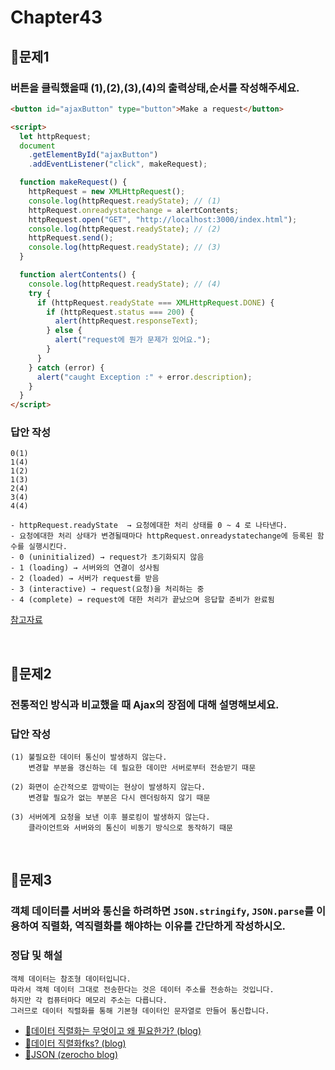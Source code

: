 # Chapter43
## 📌문제1
### 버튼을 클릭했을때 (1),(2),(3),(4)의 출력상태,순서를 작성해주세요.
```html
<button id="ajaxButton" type="button">Make a request</button>

<script>
  let httpRequest;
  document
    .getElementById("ajaxButton")
    .addEventListener("click", makeRequest);

  function makeRequest() {
    httpRequest = new XMLHttpRequest();
    console.log(httpRequest.readyState); // (1)
    httpRequest.onreadystatechange = alertContents;
    httpRequest.open("GET", "http://localhost:3000/index.html");
    console.log(httpRequest.readyState); // (2)
    httpRequest.send();
    console.log(httpRequest.readyState); // (3)
  }

  function alertContents() {
    console.log(httpRequest.readyState); // (4)
    try {
      if (httpRequest.readyState === XMLHttpRequest.DONE) {
        if (httpRequest.status === 200) {
          alert(httpRequest.responseText);
        } else {
          alert("request에 뭔가 문제가 있어요.");
        }
      }
    } catch (error) {
      alert("caught Exception :" + error.description);
    }
  }
</script>
```
### 답안 작성
```
0(1)
1(4)
1(2)
1(3)
2(4)
3(4)
4(4)

- httpRequest.readyState  → 요청에대한 처리 상태를 0 ~ 4 로 나타낸다.
- 요청에대한 처리 상태가 변경될때마다 httpRequest.onreadystatechange에 등록된 함수를 실행시킨다.
- 0 (uninitialized) → request가 초기화되지 않음
- 1 (loading) → 서버와의 연결이 성사됨
- 2 (loaded) → 서버가 request를 받음
- 3 (interactive) → request(요청)을 처리하는 중
- 4 (complete) → request에 대한 처리가 끝났으며 응답할 준비가 완료됨
```
[참고자료](https://developer.mozilla.org/ko/docs/Web/Guide/AJAX/Getting_Started)

<br>

## 📌문제2

### 전통적인 방식과 비교했을 때 Ajax의 장점에 대해 설명해보세요.

### 답안 작성
```
(1) 불필요한 데이터 통신이 발생하지 않는다.
    변경할 부분을 갱신하는 데 필요한 데이만 서버로부터 전송받기 때문

(2) 화면이 순간적으로 깜박이는 현상이 발생하지 않는다.
    변경할 필요가 없는 부분은 다시 렌더링하지 않기 때문

(3) 서버에게 요청을 보낸 이후 블로킹이 발생하지 않는다.
    클라이언트와 서버와의 통신이 비동기 방식으로 동작하기 때문
```

<br>

## 📌문제3
### 객체 데이터를 서버와 통신을 하려하면 `JSON.stringify`, `JSON.parse`를 이용하여 직렬화, 역직렬화를 해야하는 이유를 간단하게 작성하시오.
### 정답 및 해설
```
객체 데이터는 참조형 데이터입니다.
따라서 객체 데이터 그대로 전송한다는 것은 데이터 주소를 전송하는 것입니다.
하지만 각 컴퓨터마다 메모리 주소는 다릅니다.
그러므로 데이터 직렬화를 통해 기본형 데이터인 문자열로 만들어 통신합니다.
```
- [🔗데이터 직렬화는 무엇이고 왜 필요한가? (blog)](https://hub1234.tistory.com/26)
- [🔗데이터 직렬화fks? (blog)](https://m.blog.naver.com/PostView.naver?isHttpsRedirect=true&blogId=magnking&logNo=221156324082)
- [🔗JSON (zerocho blog)](https://www.zerocho.com/category/JavaScript/post/57432adfa48729787807c3fb)

<br>

